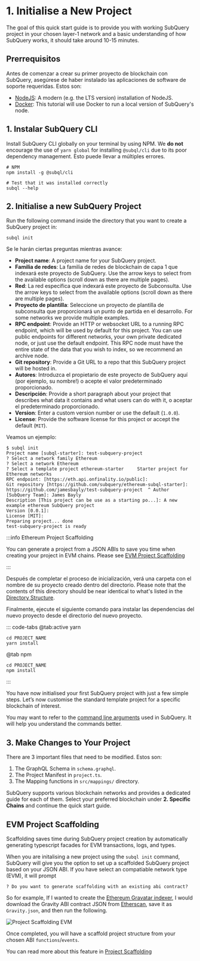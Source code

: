 # 1. Initialise a New Project

The goal of this quick start guide is to provide you with working SubQuery project in your chosen layer-1 network and a basic understanding of how SubQuery works, it should take around 10-15 minutes.

## Prerrequisitos

Antes de comenzar a crear su primer proyecto de blockchain con SubQuery, asegúrese de haber instalado las aplicaciones de software de soporte requeridas. Estos son:

- [NodeJS](https://nodejs.org/en/): A modern (e.g. the LTS version) installation of NodeJS.
- [Docker](https://docker.com/): This tutorial will use Docker to run a local version of SubQuery's node.

## 1. Instalar SubQuery CLI

Install SubQuery CLI globally on your terminal by using NPM. We **do not** encourage the use of `yarn global` for installing `@subql/cli` due to its poor dependency management. Esto puede llevar a múltiples errores.

```shell
# NPM
npm install -g @subql/cli

# Test that it was installed correctly
subql --help
```

## 2. Initialise a new SubQuery Project

Run the following command inside the directory that you want to create a SubQuery project in:

```shell
subql init
```

Se le harán ciertas preguntas mientras avance:

- **Project name**: A project name for your SubQuery project.
- **Familia de redes**: La familia de redes de blockchain de capa 1 que indexará este proyecto de SubQuery. Use the arrow keys to select from the available options (scroll down as there are multiple pages).
- **Red**: La red específica que indexará este proyecto de Subconsulta. Use the arrow keys to select from the available options (scroll down as there are multiple pages).
- **Proyecto de plantilla**: Seleccione un proyecto de plantilla de subconsulta que proporcionará un punto de partida en el desarrollo. For some networks we provide multiple examples.
- **RPC endpoint**: Provide an HTTP or websocket URL to a running RPC endpoint, which will be used by default for this project. You can use public endpoints for different networks, your own private dedicated node, or just use the default endpoint. This RPC node must have the entire state of the data that you wish to index, so we recommend an archive node.
- **Git repository**: Provide a Git URL to a repo that this SubQuery project will be hosted in.
- **Autores**: Introduzca el propietario de este proyecto de SubQuery aquí (por ejemplo, su nombre!) o acepte el valor predeterminado proporcionado.
- **Descripción**: Provide a short paragraph about your project that describes what data it contains and what users can do with it, o aceptar el predeterminado proporcionado.
- **Version**: Enter a custom version number or use the default (`1.0.0`).
- **License**: Provide the software license for this project or accept the default (`MIT`).

Veamos un ejemplo:

```shell
$ subql init
Project name [subql-starter]: test-subquery-project
? Select a network family Ethereum
? Select a network Ethereum
? Select a template project ethereum-starter     Starter project for Ethereum networks
RPC endpoint: [https://eth.api.onfinality.io/public]:
Git repository [https://github.com/subquery/ethereum-subql-starter]: https://github.com/jamesbayly/test-subquery-project  ^ Author [SubQuery Team]: James Bayly
Description [This project can be use as a starting po...]: A new example ethereum SubQuery project
Version [0.0.1]:
License [MIT]:
Preparing project... done
test-subquery-project is ready
```

:::info Ethereum Project Scaffolding

You can generate a project from a JSON ABIs to save you time when creating your project in EVM chains. Please see [EVM Project Scaffolding](#evm-project-scaffolding)

:::

Después de completar el proceso de inicialización, verá una carpeta con el nombre de su proyecto creado dentro del directorio. Please note that the contents of this directory should be near identical to what's listed in the [Directory Structure](../build/introduction.md#directory-structure).

Finalmente, ejecute el siguiente comando para instalar las dependencias del nuevo proyecto desde el directorio del nuevo proyecto.

::: code-tabs @tab:active yarn

```shell
cd PROJECT_NAME
yarn install
```

@tab npm

```shell
cd PROJECT_NAME
npm install
```

:::

You have now initialised your first SubQuery project with just a few simple steps. Let’s now customise the standard template project for a specific blockchain of interest.

You may want to refer to the [command line arguments](../run_publish/references.md) used in SubQuery. It will help you understand the commands better.

## 3. Make Changes to Your Project

There are 3 important files that need to be modified. Estos son:

1. The GraphQL Schema in `schema.graphql`.
2. The Project Manifest in `project.ts`.
3. The Mapping functions in `src/mappings/` directory.

SubQuery supports various blockchain networks and provides a dedicated guide for each of them. Select your preferred blockchain under **2. Specific Chains** and continue the quick start guide.

## EVM Project Scaffolding

Scaffolding saves time during SubQuery project creation by automatically generating typescript facades for EVM transactions, logs, and types.

When you are initalising a new project using the `subql init` command, SubQuery will give you the option to set up a scaffolded SubQuery project based on your JSON ABI. If you have select an compatiable network type (EVM), it will prompt

```shell
? Do you want to generate scaffolding with an existing abi contract?
```

So for example, If I wanted to create the [Ethereum Gravatar indexer](./quickstart_chains/ethereum-gravatar.md), I would download the Gravity ABI contract JSON from [Etherscan](https://etherscan.io/address/0x2e645469f354bb4f5c8a05b3b30a929361cf77ec#code), save it as `Gravity.json`, and then run the following.

![Project Scaffolding EVM](/assets/img/build/project-scaffold-evm.png)

Once completed, you will have a scaffold project structure from your chosen ABI `functions`/`events`.

You can read more about this feature in [Project Scaffolding](../build/introduction.md#evm-project-scaffolding)
